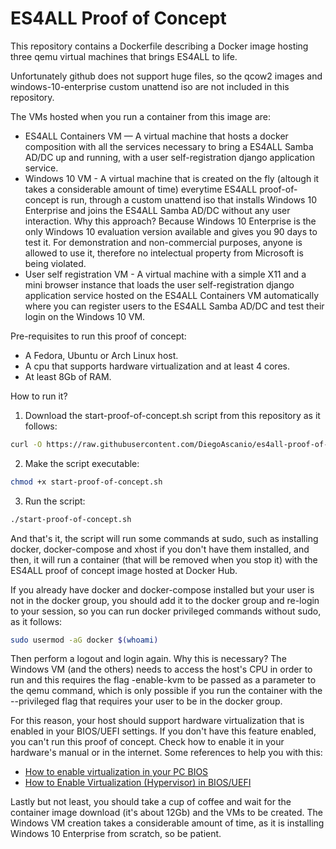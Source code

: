 # ES4ALL Proof of Concept

This repository contains a Dockerfile describing a Docker image hosting three qemu virtual machines that brings ES4ALL to life.

Unfortunately github does not support huge files, so the qcow2 images and windows-10-enterprise custom unattend iso are not included in this repository.

The VMs hosted when you run a container from this image are:

- ES4ALL Containers VM — A virtual machine that hosts a docker composition with all the services necessary to bring a ES4ALL Samba AD/DC up and running, with a user self-registration django application service.
- Windows 10 VM - A virtual machine that is created on the fly (altough it takes a considerable amount of time) everytime ES4ALL proof-of-concept is run, through a custom unattend iso that installs Windows 10 Enterprise and joins the ES4ALL Samba AD/DC without any user interaction. Why this approach? Because Windows 10 Enterprise is the only Windows 10 evaluation version available and gives you 90 days to test it. For demonstration and non-commercial purposes, anyone is allowed to use it, therefore no intelectual property from Microsoft is being violated.
- User self registration VM - A virtual machine with a simple X11 and a mini browser instance that loads the user self-registration django application service hosted on the ES4ALL Containers VM automatically where you can register users to the ES4ALL Samba AD/DC and test their login on the Windows 10 VM.

Pre-requisites to run this proof of concept:

- A Fedora, Ubuntu or Arch Linux host.
- A cpu that supports hardware virtualization and at least 4 cores.
- At least 8Gb of RAM.

How to run it?

1. Download the start-proof-of-concept.sh script from this repository as it follows:

```bash
curl -O https://raw.githubusercontent.com/DiegoAscanio/es4all-proof-of-concept/main/start-proof-of-concept.sh
```

2. Make the script executable:

```bash
chmod +x start-proof-of-concept.sh
```

3. Run the script:

```bash
./start-proof-of-concept.sh
```

And that's it, the script will run some commands at sudo, such as installing docker, docker-compose and xhost if you don't have them installed, and then, it will run a container (that will be removed when you stop it) with the ES4ALL proof of concept image hosted at Docker Hub.

If you already have docker and docker-compose installed but your user is not in the docker group, you should add it to the docker group and re-login to your session, so you can run docker privileged commands without sudo, as it follows:

```bash
sudo usermod -aG docker $(whoami)
```

Then perform a logout and login again. Why this is necessary? The Windows VM (and the others) needs to access the host's CPU in order to run and this requires the flag -enable-kvm to be passed as a parameter to the qemu command, which is only possible if you run the container with the --privileged flag that requires your user to be in the docker group.

For this reason, your host should support hardware virtualization that is enabled in your BIOS/UEFI settings. If you don't have this feature enabled, you can't run this proof of concept. Check how to enable it in your hardware's manual or in the internet. Some references to help you with this:

- [How to enable virtualization in your PC BIOS](https://www.howtogeek.com/213795/how-to-enable-intel-vt-x-in-your-computers-bios-or-uefi-firmware/)
- [How to Enable Virtualization (Hypervisor) in BIOS/UEFI](https://www.isumsoft.com/computer/enable-virtualization-technology-vt-x-in-bios-or-uefi.html)

Lastly but not least, you should take a cup of coffee and wait for the container image download (it's about 12Gb) and the VMs to be created. The Windows VM creation takes a considerable amount of time, as it is installing Windows 10 Enterprise from scratch, so be patient.
